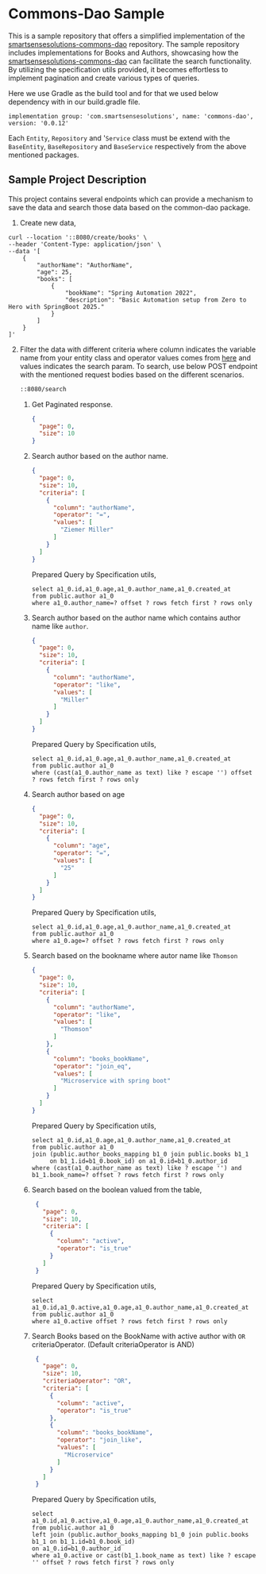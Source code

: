 # Commons-Dao Sample

This is a sample repository that offers a simplified implementation of
the [smartsensesolutions-commons-dao](https://github.com/smartSenseSolutions/smartsense-java-commons) repository.
The sample repository includes implementations for Books and Authors, showcasing how
the [smartsensesolutions-commons-dao](https://github.com/smartSenseSolutions/smartsense-java-commons) can facilitate the
search functionality.
By utilizing the specification utils provided, it becomes effortless to implement pagination and create various types of
queries.

Here we use Gradle as the build tool and for that we used below dependency with in our build.gradle file.

```
implementation group: 'com.smartsensesolutions', name: 'commons-dao', version: '0.0.12'
```

Each `Entity`, `Repository` and '`Service` class must be extend with the `BaseEntity`, `BaseRepository`
and `BaseService` respectively from the above mentioned packages.

## Sample Project Description

This project contains several endpoints which can provide a mechanism to save the data and search those data based on
the common-dao package.

1. Create new data,

```
curl --location '::8080/create/books' \
--header 'Content-Type: application/json' \
--data '[
    {
        "authorName": "AuthorName",
        "age": 25,
        "books": [
            {
                "bookName": "Spring Automation 2022",
                "description": "Basic Automation setup from Zero to Hero with SpringBoot 2025."
            }
        ]
    }
]'
```

2. Filter the data with different criteria where column indicates the variable name from your entity class and operator
   values comes
   from [here](https://github.com/smartSenseSolutions/smartsense-java-commons/blob/master/commons-dao/src/main/java/com/smartsensesolutions/java/commons/operator/Operator.java)
   and values indicates the search param.
   To search, use below POST endpoint with the mentioned request bodies based on the different scenarios.
    ```bash
    ::8080/search
    ```

    1. Get Paginated response.
         ```json
         {
           "page": 0,
           "size": 10
         }
         ```

    2. Search author based on the author name.
         ```json
         {
           "page": 0,
           "size": 10,
           "criteria": [
             {
               "column": "authorName",
               "operator": "=",
               "values": [
                 "Ziemer Miller"
               ]
             }
           ]
         }
         ```
       Prepared Query by Specification utils,
       ```
       select a1_0.id,a1_0.age,a1_0.author_name,a1_0.created_at
       from public.author a1_0
       where a1_0.author_name=? offset ? rows fetch first ? rows only
       ```

    3. Search author based on the author name which contains author name like `author`.
         ```json
         {
           "page": 0,
           "size": 10,
           "criteria": [
             {
               "column": "authorName",
               "operator": "like",
               "values": [
                 "Miller"
               ]
             }
           ]
         }
         ```
       Prepared Query by Specification utils,
       ```
       select a1_0.id,a1_0.age,a1_0.author_name,a1_0.created_at
       from public.author a1_0
       where (cast(a1_0.author_name as text) like ? escape '') offset ? rows fetch first ? rows only
       ```

    4. Search author based on age
         ```json
         {
           "page": 0,
           "size": 10,
           "criteria": [
             {
               "column": "age",
               "operator": "=",
               "values": [
                 "25"
               ]
             }
           ]
         }
         ```
       Prepared Query by Specification utils,
       ```
       select a1_0.id,a1_0.age,a1_0.author_name,a1_0.created_at
       from public.author a1_0
       where a1_0.age=? offset ? rows fetch first ? rows only
       ```

    5. Search based on the bookname where autor name like `Thomson`
        ```json
        {
          "page": 0,
          "size": 10,
          "criteria": [
            {
              "column": "authorName",
              "operator": "like",
              "values": [
                "Thomson"
              ]
            },
            {
              "column": "books_bookName",
              "operator": "join_eq",
              "values": [
                "Microservice with spring boot"
              ]
            }
          ]
        }
        ```
       Prepared Query by Specification utils,
       ```
       select a1_0.id,a1_0.age,a1_0.author_name,a1_0.created_at
       from public.author a1_0
       join (public.author_books_mapping b1_0 join public.books b1_1
            on b1_1.id=b1_0.book_id) on a1_0.id=b1_0.author_id
       where (cast(a1_0.author_name as text) like ? escape '') and b1_1.book_name=? offset ? rows fetch first ? rows only
       ```

    6. Search based on the boolean valued from the table,
       ```json
        {
          "page": 0,
          "size": 10,
          "criteria": [
            {
              "column": "active",
              "operator": "is_true"
            }
          ]
        }
        ```
       Prepared Query by Specification utils,
       ```
       select a1_0.id,a1_0.active,a1_0.age,a1_0.author_name,a1_0.created_at
       from public.author a1_0
       where a1_0.active offset ? rows fetch first ? rows only
       ```
    7. Search Books based on the BookName with active author with `OR` criteriaOperator. (Default criteriaOperator is
       AND)
       ```json
        {
          "page": 0,
          "size": 10,
          "criteriaOperator": "OR",
          "criteria": [
            {
              "column": "active",
              "operator": "is_true"
            },
            {
              "column": "books_bookName",
              "operator": "join_like",
              "values": [
                "Microservice"
              ]
            }
          ]
        }
        ```
       Prepared Query by Specification utils,
       ```
       select a1_0.id,a1_0.active,a1_0.age,a1_0.author_name,a1_0.created_at
       from public.author a1_0
       left join (public.author_books_mapping b1_0 join public.books b1_1 on b1_1.id=b1_0.book_id)
       on a1_0.id=b1_0.author_id
       where a1_0.active or cast(b1_1.book_name as text) like ? escape '' offset ? rows fetch first ? rows only
       ```
